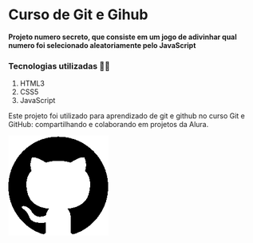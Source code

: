 # Curso de Git e Gihub
**Projeto numero secreto, que consiste em um jogo de adivinhar qual numero foi selecionado aleatoriamente pelo JavaScript**

### Tecnologias utilizadas 🚀🚀 

1. HTML3
2. CSS5
3. JavaScript

Este projeto foi utilizado para aprendizado de git e github no curso  Git e GitHub: compartilhando e colaborando em projetos da Alura.

  
![logo do github](https://github.com/danielcosta010/curso-GitHub/blob/main/img/logo__github.png)
